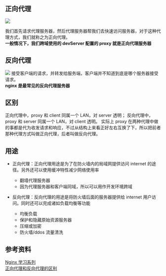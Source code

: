 ## 正向代理

![](/img/other/zheng.png)

我们首先请求代理服务器，然后代理服务器帮我们去快速访问服务器，对于这种代理方式，我们就称之为正向代理。  
**一般情况下，我们跨域使用的 devServer 配置的 proxy 就是正向代理服务器**

## 反向代理

![](/img/other/fan.png)
接受客户端的请求，并转发给服务端，客户端并不知道到底是哪个服务器接受请求。  
**nginx 是最常见的反向代理服务器**

## 区别

正向代理中，proxy 和 client 同属一个 LAN，对 server 透明； 反向代理中，proxy 和 server 同属一个 LAN，对 client 透明。 实际上 proxy 在两种代理中做的事都是代为收发请求和响应，不过从结构上来看正好左右互换了下，所以把前者那种代理方式叫做正向代理，后者叫做反向代理。

## 用途

- 正向代理：正向代理用途是为了在防火墙内的局域网提供访问 internet 的途径。另外还可以使用缓冲特性减少网络使用率

  - 翻墙代理服务器
  - 因为代理服务器和客户端同域，所以可以用作开发环境跨域

- 反向代理：反向代理的用途是将防火墙后面的服务器提供给 internet 用户访问。同时还可以完成诸如负载均衡等功能

  - 均衡负载
  - 保护和隐藏原始资源服务器
  - 压缩或加密
  - 防火墙/ddos 流量清洗

## 参考资料

[Nginx 学习系列](https://juejin.cn/post/6844903651966713863)  
[正向代理和反向代理的区别](https://blog.csdn.net/qq_28988969/article/details/82982474)

